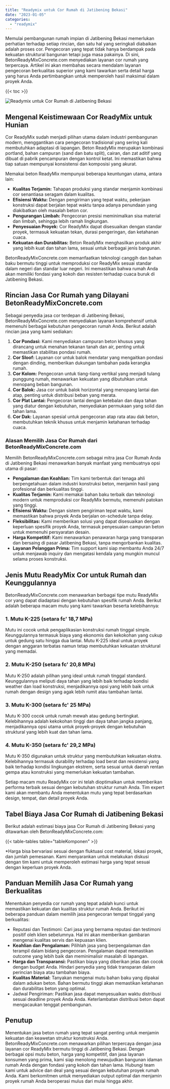 ```yaml
---
title: "Readymix untuk Cor Rumah di Jatibening Bekasi"
date: "2023-01-05"
categories: 
  - "readymix"
---
```


Memulai pembangunan rumah impian di Jatibening Bekasi memerlukan perhatian terhadap setiap rincian, dan satu hal yang seringkali diabaikan adalah proses cor. Pengecoran yang tepat tidak hanya berdampak pada kekuatan struktural bangunan tetapi juga masa pakainya. Di sini, BetonReadyMixConcrete.com menyediakan layanan cor rumah yang terpercaya. Artikel ini akan membahas secara mendalam layanan pengecoran berkualitas superior yang kami tawarkan serta detail harga yang harus Anda pertimbangkan untuk memperoleh hasil maksimal dalam proyek Anda.

{{< toc >}}

![Readymix untuk Cor Rumah di Jatibening Bekasi](https://betoncor8.github.io/cor/harga-beton-readymix-concrete%20(45).png)

## Mengenal Keistimewaan Cor ReadyMix untuk Hunian

Cor ReadyMix sudah menjadi pilihan utama dalam industri pembangunan modern, menggantikan cara pengecoran tradisional yang sering kali membutuhkan adaptasi di lapangan. Beton ReadyMix merupakan kombinasi portland, bahan campuran (sand dan batu split), cairan, dan zat aditif yang dibuat di pabrik pencampuran dengan kontrol ketat. Ini memastikan bahwa tiap satuan mempunyai konsistensi dan komposisi yang akurat.

Memakai beton ReadyMix mempunyai beberapa keuntungan utama, antara lain:

- **Kualitas Terjamin:** Tahapan produksi yang standar menjamin kombinasi cor senantiasa seragam dalam kualitas.
- **Efisiensi Waktu:** Dengan pengiriman yang tepat waktu, pekerjaan konstruksi dapat berjalan tepat waktu tanpa adanya penundaan yang diakibatkan oleh masalah beton cor.
- **Pengurangan Limbah:** Pengecoran presisi meminimalkan sisa material dan limbah, sehingga lebih ramah lingkungan.
- **Penyesuaian Proyek:** Cor ReadyMix dapat disesuaikan dengan standar proyek, termasuk kekuatan tekan, durasi pengeringan, dan ketahanan cuaca.
- **Kekuatan dan Durabilitas:** Beton ReadyMix menghasilkan produk akhir yang lebih kuat dan tahan lama, sesuai untuk berbagai jenis bangunan.

BetonReadyMixConcrete.com memanfaatkan teknologi canggih dan bahan baku bermutu tinggi untuk memproduksi cor ReadyMix sesuai standar dalam negeri dan standar luar negeri. Ini memastikan bahwa rumah Anda akan memiliki fondasi yang kokoh dan resisten terhadap cuaca buruk di Jatibening Bekasi.

## Rincian Jasa Cor Rumah yang Dilayani BetonReadyMixConcrete.com

Sebagai penyedia jasa cor terdepan di Jatibening Bekasi, BetonReadyMixConcrete.com menyediakan layanan komprehensif untuk memenuhi berbagai kebutuhan pengecoran rumah Anda. Berikut adalah rincian jasa yang kami sediakan:

1. **Cor Pondasi:** Kami menyediakan campuran beton khusus yang dirancang untuk menahan tekanan tanah dan air, penting untuk memastikan stabilitas pondasi rumah.
2. **Cor Sloof:** Layanan cor untuk balok mendatar yang mengaitkan pondasi dengan dinding, memberikan dukungan tambahan pada kerangka rumah.
3. **Cor Kolom:** Pengecoran untuk tiang-tiang vertikal yang menjadi tulang punggung rumah, menawarkan kekuatan yang dibutuhkan untuk menopang beban bangunan.
4. **Cor Balok:** Jasa cor untuk balok horizontal yang menopang lantai dan atap, penting untuk distribusi beban yang merata.
5. **Cor Plat Lantai:** Pengecoran lantai dengan ketebalan dan daya tahan yang diatur dengan kebutuhan, menyediakan permukaan yang solid dan tahan lama.
6. **Cor Dak:** Layanan spesial untuk pengecoran atap rata atau dak beton, membutuhkan teknik khusus untuk menjamin ketahanan terhadap cuaca.

### Alasan Memilih Jasa Cor Rumah dari BetonReadyMixConcrete.com

Memilih BetonReadyMixConcrete.com sebagai mitra jasa Cor Rumah Anda di Jatibening Bekasi menawarkan banyak manfaat yang membuatnya opsi utama di pasar:

- **Pengalaman dan Keahlian:** Tim kami terbentuk dari tenaga ahli berpengetahuan dalam industri konstruksi beton, menjamin hasil yang profesional dan berkualitas tinggi.
- **Kualitas Terjamin:** Kami memakai bahan baku terbaik dan teknologi modern untuk memproduksi cor ReadyMix bermutu, memenuhi patokan yang tinggi.
- **Efisiensi Waktu:** Dengan sistem pengiriman tepat waktu, kami memastikan bahwa proyek Anda berjalan on-schedule tanpa delay.
- **Fleksibilitas:** Kami memberikan solusi yang dapat disesuaikan dengan keperluan spesifik proyek Anda, termasuk penyesuaian campuran beton untuk memenuhi persyaratan desain.
- **Harga Kompetitif:** Kami menawarkan penawaran harga yang transparan dan bersaing di pasar Jatibening Bekasi, tanpa mengorbankan kualitas.
- **Layanan Pelanggan Prima:** Tim support kami siap membantu Anda 24/7 untuk menjawab inquiry dan mengatasi kendala yang mungkin muncul selama proses konstruksi.

## Jenis Mutu ReadyMix Cor untuk Rumah dan Keunggulannya

BetonReadyMixConcrete.com menawarkan berbagai tipe mutu ReadyMix cor yang dapat diadaptasi dengan kebutuhan spesifik rumah Anda. Berikut adalah beberapa macam mutu yang kami tawarkan beserta kelebihannya:

### 1\. Mutu K-225 (setara fc' 18,7 MPa)

Mutu ini cocok untuk pengaplikasian konstruksi rumah tinggal simple. Keunggulannya termasuk biaya yang ekonomis dan kekokohan yang cukup untuk gedung satu hingga dua lantai. Mutu K-225 ideal untuk proyek dengan anggaran terbatas namun tetap membutuhkan kekuatan struktural yang memadai.

### 2\. Mutu K-250 (setara fc' 20,8 MPa)

Mutu K-250 adalah pilihan yang ideal untuk rumah tinggal standard. Keunggulannya meliputi daya tahan yang lebih baik terhadap kondisi weather dan load konstruksi, menjadikannya opsi yang lebih baik untuk rumah dengan design yang agak lebih rumit atau tambahan lantai.

### 3\. Mutu K-300 (setara fc' 25 MPa)

Mutu K-300 cocok untuk rumah mewah atau gedung bertingkat. Kelebihannya adalah kekokohan tinggi dan daya tahan jangka panjang, menjadikannya opsi utama untuk proyek-proyek dengan kebutuhan struktural yang lebih kuat dan tahan lama.

### 4\. Mutu K-350 (setara fc' 29,2 MPa)

Mutu K-350 digunakan untuk struktur yang membutuhkan kekuatan ekstra. Kelebihannya termasuk durability terhadap load berat dan resistensi yang baik terhadap kondisi lingkungan ekstrem, serta sesuai untuk daerah rentan gempa atau konstruksi yang memerlukan kekuatan tambahan.

Setiap macam mutu ReadyMix cor ini telah dioptimalkan untuk memberikan performa terbaik sesuai dengan kebutuhan struktur rumah Anda. Tim expert kami akan membantu Anda menentukan mutu yang tepat berdasarkan design, tempat, dan detail proyek Anda.

## Tabel Biaya Jasa Cor Rumah di Jatibening Bekasi

Berikut adalah estimasi biaya jasa Cor Rumah di Jatibening Bekasi yang ditawarkan oleh BetonReadyMixConcrete.com:

{{< table-tables table="tableKomponen" >}}

\*Harga bisa bervariasi sesuai dengan fluktuasi cost material, lokasi proyek, dan jumlah pemesanan. Kami menyarankan untuk melakukan diskusi dengan tim kami untuk memperoleh estimasi harga yang tepat sesuai dengan keperluan proyek Anda.

## Panduan Memilih Jasa Cor Rumah yang Berkualitas

Menentukan penyedia cor rumah yang tepat adalah kunci untuk memastikan kekuatan dan kualitas struktur rumah Anda. Berikut ini beberapa panduan dalam memilih jasa pengecoran tempat tinggal yang berkualitas:

- Reputasi dan Testimoni: Cari jasa yang bernama reputasi dan testimoni positif oleh klien sebelumnya. Hal ini akan memberikan gambaran mengenai kualitas servis dan kepuasan klien.
- **Keahlian dan Pengalaman:** Pilihlah jasa yang berpengalaman dan terampil dalam bidang pengecoran. Pengalaman dapat memastikan outcome yang lebih baik dan meminimalisir masalah di lapangan.
- **Harga dan Transparansi:** Pastikan biaya yang diberikan jelas dan cocok dengan budget Anda. Hindari penyedia yang tidak transparan dalam perincian biaya atau tambahan biaya.
- **Kualitas Material:** Tanyakan mengenai mutu bahan baku yang dipakai dalam adukan beton. Bahan bermutu tinggi akan memastikan ketahanan dan durabilitas beton yang optimal.
- Jadwal Pengiriman: Pastikan jasa dapat menyesuaikan waktu distribusi sesuai deadline proyek Anda Anda. Keterlambatan distribusi beton dapat mengacaukan tenggat pembangunan.

## Penutup

Menentukan jasa beton rumah yang tepat sangat penting untuk menjamin kekuatan dan keawetan struktur konstruksi Anda. BetonReadyMixConcrete.com menawarkan pilihan terpercaya dengan jasa layanan cor ReadyMix bermutu tinggi di Jatibening Bekasi. Dengan berbagai opsi mutu beton, harga yang kompetitif, dan jasa layanan konsumen yang prima, kami siap menolong mewujudkan bangunan idaman rumah Anda dengan fondasi yang kokoh dan tahan lama. Hubungi team kami untuk advice dan deal yang sesuai dengan kebutuhan proyek rumah Anda. Kami berkomitmen untuk menyediakan output optimal dan menjamin proyek rumah Anda beroperasi mulus dari mulai hingga akhir.
